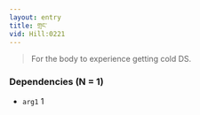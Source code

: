 ```yaml
---
layout: entry
title: གྲང་
vid: Hill:0221
---
```

> For the body to experience getting cold DS.
### Dependencies (N = 1)
* `arg1` 1
